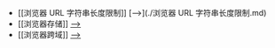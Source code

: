 - [[浏览器 URL 字符串长度限制]] [-->](./浏览器 URL 字符串长度限制.md)
- [[浏览器存储]] [-->](./浏览器存储.md)
- [[浏览器跨域]] [-->](./浏览器跨域.md)
